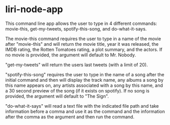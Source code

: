 # liri-node-app

This command line app allows the user to type in 4 different commands: movie-this, get-my-tweets, spotify-this-song, and do-what-it-says.

The movie-this command requires the user to type in a name of the movie after "movie-this" and will return the movie title, year it was released, the IMDB rating, the Rotten Tomatoes rating, a plot summary, and the actors. If no movie is provided, the argument will default to Mr. Nobody.

"get-my-tweets" will return the users last tweets (with a limit of 20).

"spotify-this-song" requires the user to type in the name of a song after the initial command and then will display the track name, any albums a song by this name appears on, any artists associated with a song by this name, and a 30 second preview of the song (if it exists on spotify). If no song is provided, the argument will default to "The Sign".

"do-what-it-says" will read a text file with the indicated file path and take information before a comma and use it as the command and the information after the comma as the argument and then run the command.
